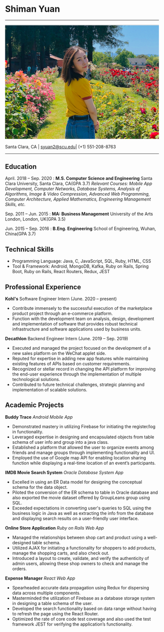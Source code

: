 Shiman Yuan
============

------------------- 
![Pic](/personal_pic.png)

Santa Clara, CA | syuan2@scu.edu| (+1) 551-208-8763

--------------------

Education
---------------------

April. 2018 – Sep. 2020 
:   **M.S. Computer Science and Engineering**  Santa Clara University, Santa Clara, CA(GPA 3.7)
    *Relevant Courses: Mobile App Development, Computer Networks, Database Systems, Analysis of Algorithms, Image & Video Compression, Advanced Web Programming, Computer Architecture, Applied Mathematics, Engineering Management Skills, etc.*
    
Sep. 2011 – Jun. 2015
:   **MA: Business Management**  University of the Arts London, London, UK(GPA 3.5)

Jun. 2015 – Sep. 2016
:   **B.Eng. Engineering**  School of Engineering, Wuhan, China(GPA 3.7)


Technical Skills
--------------------
* Programming Language:  Java, C, JavaScript, SQL, Ruby, HTML, CSS
* Tool & Framework:  Android, MongoDB, Kafka, Ruby on Rails, Spring Boot, Ruby on Rails, React Routers, Redux, JEST


Professional Experience
--------------------
 **Kohl's** Software Engineer Intern (June. 2020 – present) 
 * Contribute immensely to the successful execution of the marketplace product project through an e-commerce
  platform.
 * Function with the development team on analysis, design, development and implementation of software that
  provides robust technical infrastructure and software applications used by business units.
  
 **Decathlon** Backend Engineer Intern (June. 2019 – Sep. 2019) 
 * Executed and managed the project focused on the development of a new sales platform on the WeChat applet side.
 * Reputed for expertise in adding new app features while maintaining existing features of APIs based on customer
   requirements.
 * Recognized or stellar record in changing the API platform for improving the end-user experience through the
   implementation of multiple technological solutions.
 * Contributed to future technical challenges, strategic planning and implementation of scalable solutions.

 
Academic Projects
--------------------
 **Buddy Trace**  *Android Mobile App*
 * Demonstrated mastery in utilizing Firebase for initiating the register/log in functionality.
 * Leveraged expertise in designing and encapsulated objects from table schema of user info and group into a java
   class.
 * Established a platform that allowed the user to organize events among friends and manage groups through
   implementing functionality and UI.
 * Employed the use of Google map API for enabling location sharing function while displaying a real-time location
   of an event’s participants.
   
 **IMDB Movie Search System**  *Oracle Database System App*
 * Excelled in using an ER Data model for designing the conceptual schema for the data object.
 * Piloted the conversion of the ER schema to table in Oracle database and also exported the movie dataset offered by
   GroupLeans group using SQL.
 * Exceeded expectations in converting user's queries to SQL using the business logic in Java as well as extracting the
   info from the database and displaying search results on a user-friendly user interface.
 
 **Online Store Application**  *Ruby on Rails Web App* 
 * Managed the relationships between shop cart and product using a well-designed table schema.
 * Utilized AJAX for initiating a functionality for shoppers to add products, manage the shopping carts, and also
   check out.
 * Introduced a layout to create, validate, and verify the authenticity of admin users, allowing these shop owners to
   check and manage the orders.


 **Expense Manager**  *React Web App*
 * Spearheaded accurate data propagation using Redux for dispersing data across multiple components.
 * Masterminded the utilization of Firebase as a database storage system in designing a table schema of the user.
 * Developed the search functionality based on data range without having to refresh the page using the React Router.
 * Optimized the rate of core code test coverage and also used the test framework JEST for verifying the application’s
   functionality.
